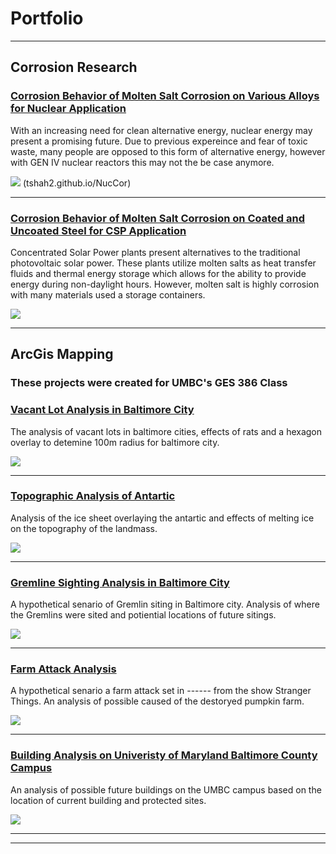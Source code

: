 # Portfolio

---
## Corrosion Research

### [Corrosion Behavior of Molten Salt Corrosion on Various Alloys for Nuclear Application](tshah2.github.io/NucCor)

With an increasing need for clean alternative energy, nuclear energy may present a promising future. Due to previous expereince and fear of toxic waste, many people are opposed to this form of alternative energy, however with GEN IV nuclear reactors this may not the be case anymore. 

<img src="/images/486_24.PNG"/> (tshah2.github.io/NucCor)

---
### [Corrosion Behavior of Molten Salt Corrosion on Coated and Uncoated Steel for CSP Application](tshah2.github.io/CSPCor)

Concentrated Solar Power plants present alternatives to the traditional photovoltaic solar power. These plants utilize molten salts as heat transfer fluids and thermal energy storage which allows for the ability to provide energy during non-daylight hours. However, molten salt is highly corrosion with many materials used a storage containers. 

<img src="/images/486_23.PNG"/>

---
## ArcGis Mapping
### These projects were created for UMBC's GES 386 Class

### [Vacant Lot Analysis in Baltimore City](tshah2.github.io/Vacancy)
The analysis of vacant lots in baltimore cities, effects of rats and a hexagon overlay to detemine 100m radius for baltimore city. 

<img src="/images/486_17.PNG"/>

---
### [Topographic Analysis of Antartic](tshah2.github.io/TopographyArtic)
Analysis of the ice sheet overlaying the antartic and effects of melting ice on the topography of the landmass. 

<img src="/images/486_18.PNG">

---
### [Gremline Sighting Analysis in Baltimore City](tshah2.github.io/BaltGremlin)
A hypothetical senario of Gremlin siting in Baltimore city. Analysis of where the Gremlins were sited and potiential locations of future sitings. 

<img src="/images/486_19.PNG"/>

---
### [Farm Attack Analysis](tshah2.github.io/StrangerGrem)
A hypothetical senario a farm attack set in ------ from the show Stranger Things. An analysis of possible caused of the destoryed pumpkin farm. 

<img src="/images/486_20.PNG"/>

---
### [Building Analysis on Univeristy of Maryland Baltimore County Campus](tshah2.github.io/UMBCBuild)
An analysis of possible future buildings on the UMBC campus based on the location of current building and protected sites. 

<img src="/images/486_21.PNG"/>

---




---

